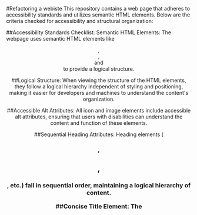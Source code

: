 #Refactoring a webiste
This repository contains a web page that adheres to accessibility standards and utilizes semantic HTML elements. Below are the criteria checked for accessibility and structural organization:

##Accessibility Standards Checklist:
Semantic HTML Elements:
The webpage uses semantic HTML elements like <header>, <nav>, <section> and <footer> to provide a logical structure.

##Logical Structure:
When viewing the structure of the HTML elements, they follow a logical hierarchy independent of styling and positioning, making it easier for developers and machines to understand the content's organization.

##Accessible Alt Attributes:
All icon and image elements include accessible alt attributes, ensuring that users with disabilities can understand the content and function of these elements.

##Sequential Heading Attributes:
Heading elements (<h1>, <h2>, <h3>, etc.) fall in sequential order, maintaining a logical hierarchy of content.

##Concise Title Element:
The <title> element provides a concise and descriptive title for the webpage, enhancing its accessibility and usability.

##Screenshot
![alt text](_C__Users_rinji_bootcamp_challenges_Week-1-Code-Refactor-Challenge_index.html.png)